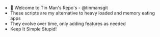 - 👋 Welcome to Tin Man's Repo's - @tinmansgit
- These scripts are my alternative to heavy loaded and memory eating apps
- They evolve over time, only adding features as needed
- Keep It Simple Stupid!

